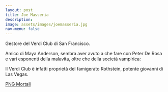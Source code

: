```yaml
---
layout: post
title: Joe Masseria
description:
image: assets/images/joemasseria.jpg
nav-menu: false
---
```


Gestore del Verdi Club di San Francisco.

Amico di Maya Anderson, sembra aver avuto a che fare con Peter De Rosa e vari esponenti della malavita, oltre che della società vampirica:

Il Verdi Club è infatti proprietà del famigerato Rothstein, potente giovanni di Las Vegas.

<a href="http://xabacadabra.com/cursed-legacy/png-mortali.html" class="button back">PNG Mortali</a> 